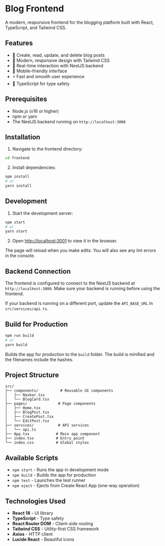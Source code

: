 # Blog Frontend

A modern, responsive frontend for the blogging platform built with React, TypeScript, and Tailwind CSS.

## Features

- 📝 Create, read, update, and delete blog posts
- 🎨 Modern, responsive design with Tailwind CSS
- 🔄 Real-time interaction with NestJS backend
- 📱 Mobile-friendly interface
- ⚡ Fast and smooth user experience
- 🎯 TypeScript for type safety

## Prerequisites

- Node.js (v16 or higher)
- npm or yarn
- The NestJS backend running on `http://localhost:3000`

## Installation

1. Navigate to the frontend directory:

```bash
cd frontend
```

2. Install dependencies:

```bash
npm install
# or
yarn install
```

## Development

1. Start the development server:

```bash
npm start
# or
yarn start
```

2. Open [http://localhost:3001](http://localhost:3001) to view it in the browser.

The page will reload when you make edits. You will also see any lint errors in the console.

## Backend Connection

The frontend is configured to connect to the NestJS backend at `http://localhost:3000`. Make sure your backend is running before using the frontend.

If your backend is running on a different port, update the `API_BASE_URL` in `src/services/api.ts`.

## Build for Production

```bash
npm run build
# or
yarn build
```

Builds the app for production to the `build` folder. The build is minified and the filenames include the hashes.

## Project Structure

```
src/
├── components/          # Reusable UI components
│   ├── Navbar.tsx
│   └── BlogCard.tsx
├── pages/              # Page components
│   ├── Home.tsx
│   ├── BlogPost.tsx
│   ├── CreatePost.tsx
│   └── EditPost.tsx
├── services/           # API services
│   └── api.ts
├── App.tsx            # Main app component
├── index.tsx          # Entry point
└── index.css          # Global styles
```

## Available Scripts

- `npm start` - Runs the app in development mode
- `npm build` - Builds the app for production
- `npm test` - Launches the test runner
- `npm eject` - Ejects from Create React App (one-way operation)

## Technologies Used

- **React 18** - UI library
- **TypeScript** - Type safety
- **React Router DOM** - Client-side routing
- **Tailwind CSS** - Utility-first CSS framework
- **Axios** - HTTP client
- **Lucide React** - Beautiful icons
